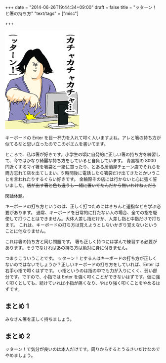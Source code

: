 +++
date = "2014-06-26T19:44:34+09:00"
draft = false
title = "ッターン！と箸の持ち方"
"text/tags" = ["misc"]

+++

![20100218_1708335.gif](/image/ac81835c-3ec9-570e-bd3d-f6ef7bba97db.gif)

キーボードの Enter を目一杯力を入れて叩く人いますよね。アレと箸の持ち方が似てるなと思い立ったのでこのポエムを書いてます。

ところで、私は箸が好きです。小学生の頃に自発的に正しい箸の持ち方を練習して、今ではかなり綺麗な持ち方をしていると自負しています。
青黒檀の 8000 円近くするマイ箸を箸袋と一緒に買ったり、とある居酒屋チェーン店でそれらを両方忘れて店を出てしまい、5 時間後に電話したら箸袋だけ出てきたとかいうことを言われたりするぐらい好きです。
金輪際その店には行かないと心に強く誓いました。<s>店が出す箸と色も違うし一緒に置いてたんだから無いわけねぇだろ</s>

閑話休題。

キーボードの打ち方というのは、正しく打つためにはきちんと運指などを学ぶ必要があります。
通常、キーボードを日常的に打たない人の場合、全ての指を駆使して打つことはできません。大体人差し指だけか、人差し指と中指だけで打ちます。
これは、キーボードの打ち方は覚えようとしないかぎり覚えないということに他なりません。

これは箸の持ち方と同じ問題です。
箸も正しく持つには学んで練習する必要があります。そうでなければあの持ち方は絶対に身に付きません。

つまりこういうことです。
ッターン！とする人はキーボードの打ち方が正しくないのではないでしょうか？正しいキーボードの打ち方をしていれば、Enter は右手小指で叩くはずです。
小指というのは指の中でも力が入りにくく、弱い部分です。ですので、小指では Enter を強く叩くことができないはずです。仮に強く叩くとしても、続けていれば小指が痛くなり、やはり強く叩くことをやめるはずです。

## まとめ 1

みなさん箸を正しく持ちましょう。

## まとめ 2

ッターン！で気分が良いのは本人だけです。周りからするとうるさいだけなのでやめましょう。

